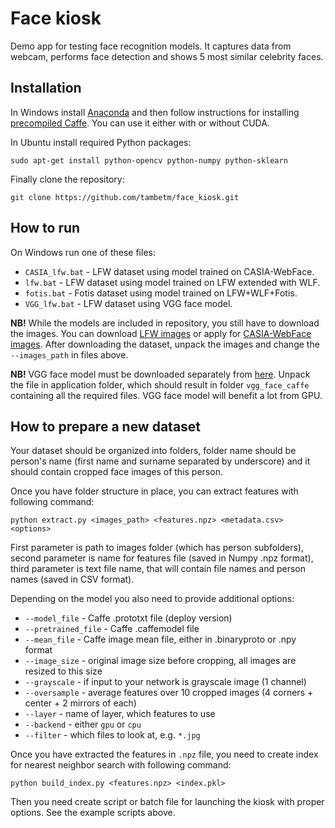 # Face kiosk

Demo app for testing face recognition models. It captures data from webcam, performs face detection and shows 5 most similar celebrity faces.

## Installation

In Windows install [Anaconda](https://www.continuum.io/downloads) and then follow instructions for installing [precompiled Caffe](http://thirdeyesqueegee.com/deepdream/2015/07/19/running-googles-deep-dream-on-windows-with-or-without-cuda-the-easy-way/). You can use it either with or without CUDA.

In Ubuntu install required Python packages:
```
sudo apt-get install python-opencv python-numpy python-sklearn
```

Finally clone the repository:
```
git clone https://github.com/tambetm/face_kiosk.git
```

## How to run

On Windows run one of these files:

 * `CASIA_lfw.bat` - LFW dataset using model trained on CASIA-WebFace.
 * `lfw.bat` - LFW dataset using model trained on LFW extended with WLF.
 * `fotis.bat` - Fotis dataset using model trained on LFW+WLF+Fotis.
 * `VGG_lfw.bat` - LFW dataset using VGG face model.

**NB!** While the models are included in repository, you still have to download the images. You can download [LFW images](http://vis-www.cs.umass.edu/lfw/) or apply for [CASIA-WebFace images](http://www.cbsr.ia.ac.cn/english/CASIA-WebFace-Database.html). After downloading the dataset, unpack the images and change the `--images_path` in files above. 

**NB!** VGG face model must be downloaded separately from [here](http://www.robots.ox.ac.uk/~vgg/software/vgg_face/src/vgg_face_caffe.tar.gz). Unpack the file in application folder, which should result in folder `vgg_face_caffe` containing all the required files. VGG face model will benefit a lot from GPU.

## How to prepare a new dataset

Your dataset should be organized into folders, folder name should be person's name (first name and surname separated by underscore) and it should contain cropped face images of this person.

Once you have folder structure in place, you can extract features with following command:

```
python extract.py <images_path> <features.npz> <metadata.csv> <options>
```

First parameter is path to images folder (which has person subfolders), second parameter is name for features file (saved in Numpy .npz format), third parameter is text file name, that will contain file names and person names (saved in CSV format). 

Depending on the model you also need to provide additional options:
 * `--model_file` - Caffe .prototxt file (deploy version)
 * `--pretrained_file` - Caffe .caffemodel file
 * `--mean_file` - Caffe image mean file, either in .binaryproto or .npy format
 * `--image_size` - original image size before cropping, all images are resized to this size
 * `--grayscale` - if input to your network is grayscale image (1 channel)
 * `--oversample` - average features over 10 cropped images (4 corners + center + 2 mirrors of each)
 * `--layer` - name of layer, which features to use
 * `--backend` - either `gpu` or `cpu`
 * `--filter` - which files to look at, e.g. `*.jpg`

Once you have extracted the features in `.npz` file, you need to create index for nearest neighbor search with following command:

```
python build_index.py <features.npz> <index.pkl>
```

Then you need create script or batch file for launching the kiosk with proper options. See the example scripts above.
